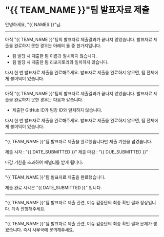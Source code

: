 # "{{ TEAM_NAME }}"팀 발표자료 제출

안녕하세요, "{{ NAMES }}"님.

------

아직 "{{ TEAM_NAME }}"팀의 발표자료 제출결과가 끝나지 않았습니다. 발표자료 제출을 완료하지 못한 경우는 아래의 둘 중 한가지입니다.

- 팀 빌딩 시 제출한 팀 이름과 일치하지 않습니다.
- 팀 빌딩 시 제출한 팀 리포지토리와 일치하지 않습니다.

다시 한 번 발표자료 제출을 완료해주세요. 발표자료 제출을 완료하지 않으면, 팀 전체에게 불이익이 있습니다.

------

아직 "{{ TEAM_NAME }}"팀의 발표자료 제출결과가 끝나지 않았습니다. 발표자료 제출을 완료하지 못한 경우는 다음과 같습니다.

- 제출한 GitHub ID가 팀장 ID와 일치하지 않습니다.

다시 한 번 발표자료 제출을 완료해주세요. 발표자료 제출을 완료하지 않으면, 팀 전체에게 불이익이 있습니다.

------
"{{ TEAM_NAME }}"팀 발표자료 제출을 완료했습니다만 제출 기한을 넘겼습니다.

제출 시각 : "{{ DATE_SUBMITTED }}"
제출 마감 : "{{ DUE_SUBMITTED }}"

마감 기한을 초과하여 페널티를 받게 됩니다.

------
"{{ TEAM_NAME }}"팀 발표자료 제출을 완료했습니다.

제출 완료 시각은 "{{ DATE_SUBMITTED }}" 입니다.

------
"{{ TEAM_NAME }}"팀 발표자료 제출 관련, 이슈 검증단의 최종 확인 결과 정상입니다. 계속 진행해주세요.

------
"{{ TEAM_NAME }}"팀 발표자료 제출 관련, 이슈 검증단의 최종 확인 결과 문제가 생겼습니다. 즉시 사무국에 문의해주세요.
